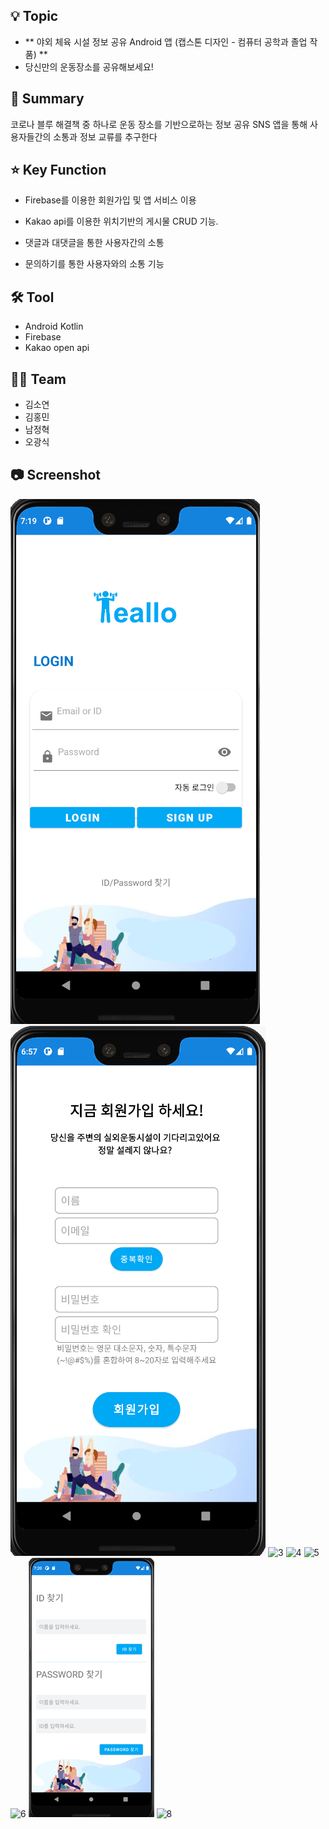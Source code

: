 ## 💡 Topic

- ** 야외 체육 시설 정보 공유 Android 앱 (캡스톤 디자인 - 컴퓨터 공학과 졸업 작품) **
- 당신만의 운동장소를 공유해보세요! 

## 📝 Summary

코로나 블루 해결책 중 하나로 운동 장소를 기반으로하는 정보 공유 SNS 앱을 통해 사용자들간의 소통과 정보 교류를 추구한다

## ⭐️ Key Function

- Firebase를 이용한 회원가입 및 앱 서비스 이용

- Kakao api를 이용한 위치기반의 게시물 CRUD 기능.

- 댓글과 대댓글을 통한 사용자간의 소통

- 문의하기를 통한 사용자와의 소통 기능


## ****🛠**** Tool

- Android Kotlin
- Firebase
- Kakao open api


## 💁🏻 Team

- 김소연
- 김홍민
- 남정혁
- 오광식


## 📷 Screenshot
![1](images/1.PNG)
![2](images/2.PNG)
![3](images/3.PNG)
![4](images/4.PNG)
![5](images/5.PNG)
![6](images/6.PNG)
![7](images/7.png)
![8](images/8.PNG)




